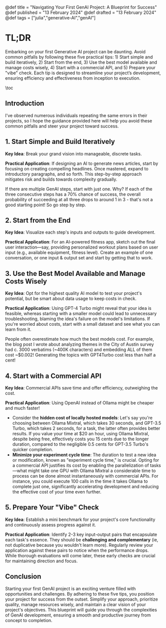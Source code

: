 @def title = "Navigating Your First GenAI Project: A Blueprint for Success"
@def published = "13 February 2024"
@def drafted = "13 February 2024"
@def tags = ["julia","generative-AI","genAI"]

# TL;DR
Embarking on your first Generative AI project can be daunting. Avoid common pitfalls by following these five practical tips: 1) Start simple and build iteratively, 2) Start from the end, 3) Use the best model available and manage costs wisely, 4) Start with a commercial API, and 5) Prepare your "vibe" check. Each tip is designed to streamline your project’s development, ensuring efficiency and effectiveness from inception to execution.

\toc 

## Introduction
I've observed numerous individuals repeating the same errors in their projects, so I hope the guidance provided here will help you avoid these common pitfalls and steer your project toward success.

## 1. Start Simple and Build Iteratively

**Key Idea**: Break your grand vision into manageable, discrete tasks. 

**Practical Application**: If designing an AI to generate news articles, start by focusing on creating compelling headlines. Once mastered, expand to introductory paragraphs, and so forth. This step-by-step approach mitigates risk and builds towards complexity gradually. 

If there are multiple GenAI steps, start with just one. Why? If each of the three consecutive steps has a 70% chance of success, the overall probability of succeeding at all three drops to around 1 in 3 - that's not a good starting point! So go step by step.

## 2. Start from the End

**Key Idea**: Visualize each step's inputs and outputs to guide development.

**Practical Application**: For an AI-powered fitness app, sketch out the final user interaction—say, providing personalized workout plans based on user input (e.g., available equipment, fitness level). Create an example of one conversation, or one input & output set and start by getting that to work.

## 3. Use the Best Model Available and Manage Costs Wisely

**Key Idea**: Opt for the highest quality AI model to test your project's potential, but be smart about data usage to keep costs in check.

**Practical Application**: Using GPT-4 Turbo might reveal that your idea is feasible, whereas starting with a smaller model could lead to unnecessary troubleshooting, blaming the idea's failure on the model's limitations. If you're worried about costs, start with a small dataset and see what you can learn from it.

People often overestimate how much the best models cost. For example, the blog post I wrote about analyzing themes in the City of Austin survey had c. 3000 verbatims (~400K characters) and embedding ALL of them cost ~$0.002! Generating the topics with GPT4Turbo cost less than half a cent!

## 4. Start with a Commercial API

**Key Idea**: Commercial APIs save time and offer efficiency, outweighing the cost.

**Practical Application**: Using OpenAI instead of Ollama might be cheaper and much faster!

- Consider the **hidden cost of locally hosted models**: Let's say you're choosing between Ollama Mixtral, which takes 30 seconds, and GPT-3.5 Turbo, which takes 2 seconds, for a task, the latter often provides better results. If you value your time at $20 an hour, using Ollama Mixtral, despite being free, effectively costs you 15 cents due to the longer duration, compared to the negligible 0.5 cents for GPT-3.5 Turbo's quicker completion.
- **Minimize your experiment cycle time**: The duration to test a new idea or modification, known as "experiment cycle time," is crucial. Opting for a commercial API justifies its cost by enabling the parallelization of tasks—what might take one GPU with Ollama Mixtral a considerable time to process can be done almost instantaneously with commercial APIs. For instance, you could execute 100 calls in the time it takes Ollama to complete just one, significantly accelerating development and reducing the effective cost of your time even further.


## 5. Prepare Your "Vibe" Check

**Key Idea**: Establish a mini benchmark for your project's core functionality and continuously assess progress against it.

**Practical Application**: Identify 2-3 key input-output pairs that encapsulate each task's essence. They should be **challenging and complementary** (ie, not duplicative because you wouldn't learn more). Regularly review your application against these pairs to notice when the performance drops. While thorough evaluations will come later, these early checks are crucial for maintaining direction and focus.

## Conclusion

Starting your first GenAI project is an exciting venture filled with opportunities and challenges. By adhering to these five tips, you position your project for success from the outset. Simplify your approach, prioritize quality, manage resources wisely, and maintain a clear vision of your project's objectives. This blueprint will guide you through the complexities of GenAI development, ensuring a smooth and productive journey from concept to completion.